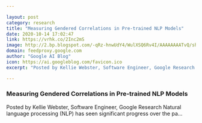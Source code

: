 ```yaml
---

layout: post
category: research
title: "Measuring Gendered Correlations in Pre-trained NLP Models"
date: 2020-10-14 17:02:47
link: https://vrhk.co/2Inc2mS
image: http://2.bp.blogspot.com/-qRz-hnwUdY4/WulXSQ6Rv4I/AAAAAAAATvQ/shk7KsphA0c3E3nUMsDVASqYaH0PhLPNwCK4BGAYYCw/s1600/GoogleAI_logo_horizontal_color_rgb.png
domain: feedproxy.google.com
author: "Google AI Blog"
icon: https://ai.googleblog.com/favicon.ico
excerpt: "Posted by Kellie Webster, Software Engineer, Google Research Natural language processing (NLP) has seen significant progress over the pa..."

---
```


### Measuring Gendered Correlations in Pre-trained NLP Models

Posted by Kellie Webster, Software Engineer, Google Research Natural language processing (NLP) has seen significant progress over the pa...